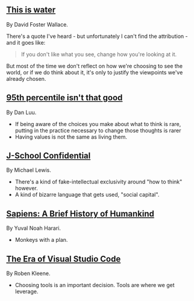 ## [This is water](https://www.youtube.com/watch?v=8CrOL-ydFMI)

By David Foster Wallace.

There's a quote I've heard - but unfortunately I can't find the attribution - and it goes like: 

> If you don't like what you see, change how you're looking at it.

But most of the time we don't reflect on how we're choosing to see the world, or if we do think about it, it's only to justify the viewpoints we've already chosen.

## [95th percentile isn't that good](https://danluu.com/p95-skill/)

By Dan Luu.

- If being aware of the choices you make about what to think is rare, putting in the practice necessary to change those thoughts is rarer
- Having values is not the same as living them.

## [J-School Confidential](https://newrepublic.com/article/72485/j-school-confidential)

By Michael Lewis.

- There's a kind of fake-intellectual exclusivity around "how to think" however.
- A kind of bizarre language that gets used, "social capital".

## [Sapiens: A Brief History of Humankind](https://www.ynharari.com/book/sapiens-2/)

By Yuval Noah Harari.

- Monkeys with a plan.

## [The Era of Visual Studio Code](https://blog.robenkleene.com/2020/09/21/the-era-of-visual-studio-code/)

By Roben Kleene.

- Choosing tools is an important decision. Tools are where we get leverage.